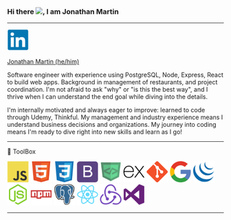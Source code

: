 ### Hi there <img src="https://diginess.ca/content/uploads/2020/02/waving_hand_sign_1024.gif" width="30px">, I am Jonathan Martin

---

<img src="https://github.com/devicons/devicon/blob/master/icons/linkedin/linkedin-original.svg" width="50" height="50" /> <div class="badge-base LI-profile-badge" data-locale="en_US" data-size="medium" data-theme="dark" data-type="VERTICAL" data-vanity="jonathan-martin-software-engineer" data-version="v1"><a class="badge-base__link LI-simple-link" href="https://www.linkedin.com/in/jonathan-martin-software-engineer?trk=profile-badge">Jonathan Martin (he/him)</a></div>

Software engineer with experience using PostgreSQL, Node, Express, React to build web apps. Background in management of restaurants, and project coordination. I'm not afraid to ask "why" or "is this the best way", and I thrive when I can understand the end goal while diving into the details.

I'm internally motivated and always eager to improve: learned to code through Udemy, Thinkful. My management and industry experience means I understand business decisions and organizations. My journey into coding means I'm ready to dive right into new skills and learn as I go!

---

🧰 ToolBox

<img src="https://github.com/devicons/devicon/blob/master/icons/javascript/javascript-original.svg" alt="Javascript Logo" width="50" hieght="50" /> <img src="https://github.com/devicons/devicon/blob/master/icons/html5/html5-original.svg"  alt="HTML5 logo" width="50" hieght="50"/> <img src="https://github.com/devicons/devicon/blob/master/icons/css3/css3-original.svg"  alt="CSS3 logo" width="50" hieght="50"/> <img src="https://github.com/devicons/devicon/blob/master/icons/bootstrap/bootstrap-plain.svg"  alt="bootstrap logo" width="50" hieght="50"/> <img src="https://github.com/devicons/devicon/blob/master/icons/devicon/devicon-original.svg"  alt="Developer Logo" width="50" hieght="50"/> <img src="https://github.com/devicons/devicon/blob/master/icons/express/express-original.svg"  alt="Express Logo" width="50" hieght="50"/> <img src="https://github.com/devicons/devicon/blob/master/icons/git/git-original.svg"  alt="Git logo" width="50" hieght="50"/> <img src="https://github.com/devicons/devicon/blob/master/icons/google/google-original.svg"  alt="Google Logo" width="50" hieght="50"/> <img src="https://github.com/devicons/devicon/blob/master/icons/jquery/jquery-original.svg"  alt="Hquery Logo" width="50" hieght="50"/> <img src="https://github.com/devicons/devicon/blob/master/icons/nodejs/nodejs-original.svg"  alt="Node Logo" width="50" hieght="50"/> <img src="https://github.com/devicons/devicon/blob/master/icons/npm/npm-original-wordmark.svg"  alt="Node Package Manager Logo" width="50" hieght="50"/> <img src="https://github.com/devicons/devicon/blob/master/icons/postgresql/postgresql-original.svg"  alt="PostGreSQL logo" width="50" hieght="50"/> <img src="https://github.com/devicons/devicon/blob/master/icons/react/react-original.svg"  alt="React logo" width="50" hieght="50"/> <img src="https://github.com/devicons/devicon/blob/master/icons/redux/redux-original.svg"  alt="Redux Logo" width="50" hieght="50"/> <img src="https://github.com/devicons/devicon/blob/master/icons/visualstudio/visualstudio-plain.svg"  alt="VSCode Logo" width="50" hieght="50"/>

---


              
<!--
**JonathanMartin-gif/JonathanMartin-gif** is a ✨ _special_ ✨ repository because its `README.md` (this file) appears on your GitHub profile.

Here are some ideas to get you started:

- 🔭 I’m currently working on ...
- 🌱 I’m currently learning ...
- 👯 I’m looking to collaborate on ...
- 🤔 I’m looking for help with ...
- 💬 Ask me about ...
- 📫 How to reach me: ...
- 😄 Pronouns: ...
- ⚡ Fun fact: ...
-->

